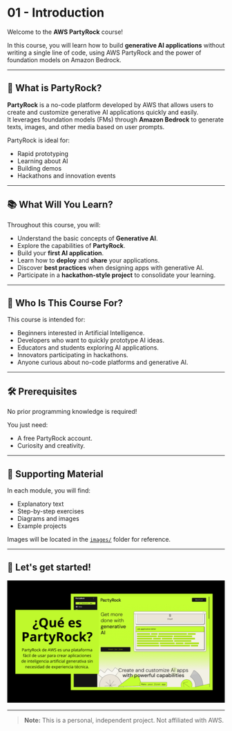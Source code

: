 # 01 - Introduction

Welcome to the **AWS PartyRock** course!

In this course, you will learn how to build **generative AI applications** without writing a single line of code, using AWS PartyRock and the power of foundation models on Amazon Bedrock.

---

## 🚀 What is PartyRock?

**PartyRock** is a no-code platform developed by AWS that allows users to create and customize generative AI applications quickly and easily.  
It leverages foundation models (FMs) through **Amazon Bedrock** to generate texts, images, and other media based on user prompts.

PartyRock is ideal for:
- Rapid prototyping
- Learning about AI
- Building demos
- Hackathons and innovation events

---

## 📚 What Will You Learn?

Throughout this course, you will:

- Understand the basic concepts of **Generative AI**.
- Explore the capabilities of **PartyRock**.
- Build your **first AI application**.
- Learn how to **deploy** and **share** your applications.
- Discover **best practices** when designing apps with generative AI.
- Participate in a **hackathon-style project** to consolidate your learning.

---

## 👤 Who Is This Course For?

This course is intended for:

- Beginners interested in Artificial Intelligence.
- Developers who want to quickly prototype AI ideas.
- Educators and students exploring AI applications.
- Innovators participating in hackathons.
- Anyone curious about no-code platforms and generative AI.

---

## 🛠️ Prerequisites

No prior programming knowledge is required!

You just need:

- A free PartyRock account.
- Curiosity and creativity.

---

## 📂 Supporting Material

In each module, you will find:
- Explanatory text
- Step-by-step exercises
- Diagrams and images
- Example projects

Images will be located in the [`images/`](./images) folder for reference.

---

## 🎯 Let's get started!

![Welcome Image](./images/welcome-partyrock.png)

---

> **Note:** This is a personal, independent project. Not affiliated with AWS.